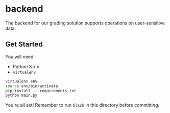 # backend

The backend for our grading solution supports operations on user-sensitive data.

## Get Started

You will need
* Python 3.x.x
* `virtualenv`

```sh
virtualenv env
source env/bin/activate
pip install -r requirements.txt
python main.py
```

You're all set! Remember to run `black` in this directory before
committing.
